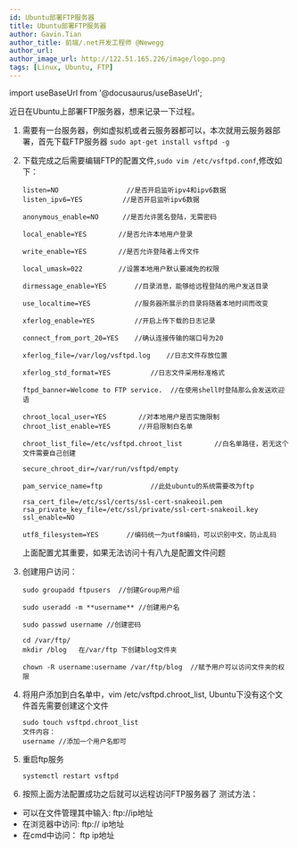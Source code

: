 ```yaml
---
id: Ubuntu部署FTP服务器
title: Ubuntu部署FTP服务器
author: Gavin.Tian
author_title: 前端/.net开发工程师 @Newegg
author_url:
author_image_url: http://122.51.165.226/image/logo.png
tags: [Linux, Ubuntu, FTP]
---
```


import useBaseUrl from '@docusaurus/useBaseUrl';

近日在Ubuntu上部署FTP服务器，想来记录一下过程。

1. 需要有一台服务器，例如虚拟机或者云服务器都可以，本次就用云服务器部署，首先下载FTP服务器
    `sudo apt-get install vsftpd -g`
<!--truncate-->

2. 下载完成之后需要编辑FTP的配置文件,`sudo vim /etc/vsftpd.conf`,修改如下：
    ```
    listen=NO                 //是否开启监听ipv4和ipv6数据
    listen_ipv6=YES          //是否开启监听ipv6数据

    anonymous_enable=NO      //是否允许匿名登陆，无需密码

    local_enable=YES        //是否允许本地用户登录

    write_enable=YES        //是否允许登陆者上传文件

    local_umask=022         //设置本地用户默认要减免的权限

    dirmessage_enable=YES       //目录消息，能够给远程登陆的用户发送目录

    use_localtime=YES           //服务器所展示的目录将随着本地时间而改变

    xferlog_enable=YES          //开启上传下载的日志记录

    connect_from_port_20=YES    //确认连接传输的端口号为20

    xferlog_file=/var/log/vsftpd.log    //日志文件存放位置

    xferlog_std_format=YES          //日志文件采用标准格式

    ftpd_banner=Welcome to FTP service.  //在使用shell时登陆那么会发送欢迎语

    chroot_local_user=YES        //对本地用户是否实施限制
    chroot_list_enable=YES       //开启限制白名单

    chroot_list_file=/etc/vsftpd.chroot_list        //白名单路径，若无这个文件需要自己创建

    secure_chroot_dir=/var/run/vsftpd/empty

    pam_service_name=ftp            //此处ubuntu的系统需要改为ftp

    rsa_cert_file=/etc/ssl/certs/ssl-cert-snakeoil.pem
    rsa_private_key_file=/etc/ssl/private/ssl-cert-snakeoil.key
    ssl_enable=NO

    utf8_filesystem=YES       //编码统一为utf8编码，可以识别中文，防止乱码
    ```
    上面配置尤其重要，如果无法访问十有八九是配置文件问题

3. 创建用户访问：
    ```
    sudo groupadd ftpusers  //创建Group用户组

    sudo useradd -m **username** //创建用户名

    sudo passwd username //创建密码

    cd /var/ftp/
    mkdir /blog   在/var/ftp 下创建blog文件夹

    chown -R username:username /var/ftp/blog  //赋予用户可以访问文件夹的权限
    ```

4. 将用户添加到白名单中，vim /etc/vsftpd.chroot_list, Ubuntu下没有这个文件首先需要创建这个文件
    ```
    sudo touch vsftpd.chroot_list
    文件内容：
    username //添加一个用户名即可
    ```

5. 重启ftp服务
    ```
    systemctl restart vsftpd
    ```

6. 按照上面方法配置成功之后就可以远程访问FTP服务器了
测试方法：
 + 可以在文件管理其中输入: ftp://ip地址
 + 在浏览器中访问: ftp:// ip地址
 + 在cmd中访问： ftp ip地址
